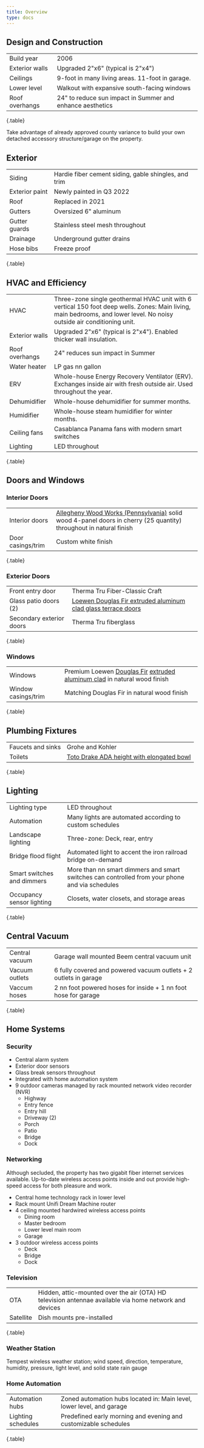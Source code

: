 ```yaml
---
title: Overview 
type: docs
---
```


## Design and Construction

| | |
|-|-|
|Build year|2006|
|Exterior walls|Upgraded 2"x6" (typical is 2"x4")|
|Ceilings|9-foot in many living areas. 11-foot in garage.|
|Lower level|Walkout with expansive south-facing windows|
|Roof overhangs|24" to reduce sun impact in Summer and enhance aesthetics|
{.table}

Take advantage of already approved county variance to build your own detached accessory structure/garage on the property.

## Exterior

| | |
|-|-|
|Siding|Hardie fiber cement siding, gable shingles, and trim|
|Exterior paint|Newly painted in Q3 2022|
|Roof|Replaced in 2021|
|Gutters|Oversized 6" aluminum|
|Gutter guards|Stainless steel mesh throughout|
|Drainage|Underground gutter drains|
|Hose bibs|Freeze proof|
{.table}

## HVAC and Efficiency

| | |
|-|-|
|HVAC|Three-zone single geothermal HVAC unit with 6 vertical 150 foot deep wells. Zones: Main living, main bedrooms, and lower level. No noisy outside air conditioning unit. |
|Exterior walls|Upgraded 2"x6" (typical is 2"x4"). Enabled thicker wall insulation.|
|Roof overhangs|24" reduces sun impact in Summer|
|Water heater|LP gas nn gallon|
|ERV|Whole-house Energy Recovery Ventilator (ERV). Exchanges inside air with fresh outside air. Used throughout the year.|
|Dehumidifier|Whole-house dehumidifier for summer months.|
|Humidifier|Whole-house steam humidifier for winter months.|
|Ceiling fans|Casablanca Panama fans with modern smart switches|
|Lighting|LED throughout|
{.table}

## Doors and Windows

### Interior Doors

| | |
|-|-|
|Interior doors|[Allegheny Wood Works (Pennsylvania)](https://solidhardwooddoors.com) solid wood 4-panel doors in cherry (25 quantity) throughout in natural finish|
|Door casings/trim|Custom white finish|
{.table}

### Exterior Doors

| | |
|-|-|
|Front entry door|Therma Tru Fiber-Classic Craft|
|Glass patio doors (2)|[Loewen Douglas Fir extruded aluminum clad glass terrace doors](https://www.loewen.com/terrace-door/)|
|Secondary exterior doors|Therma Tru fiberglass|
{.table}

### Windows

| | |
|-|-|
|Windows|Premium Loewen [Douglas Fir](https://www.loewen.com/product-features/wood-species/) [extruded aluminum clad](https://www.loewen.com/product-features/aluminum-cladding/) in natural wood finish|
|Window casings/trim|Matching Douglas Fir in natural wood finish|
{.table}

## Plumbing Fixtures

| | |
|-|-|
|Faucets and sinks|Grohe and Kohler|
|Toilets|[Toto Drake ADA height with elongated bowl](https://www.totousa.com/drake-two-piece-toilet-16-gpf-elongated-bowl)|
{.table}

## Lighting

| | |
|-|-|
|Lighting type|LED throughout|
|Automation|Many lights are automated according to custom schedules|
|Landscape lighting|Three-zone: Deck, rear, entry|
|Bridge flood flight|Automated light to accent the iron railroad bridge on-demand|
|Smart switches and dimmers|More than nn smart dimmers and smart switches can controlled from your phone and via schedules|
|Occupancy sensor lighting|Closets, water closets, and storage areas|
{.table}

## Central Vacuum

| | |
|-|-|
|Central vacuum|Garage wall mounted Beem central vacuum unit|
|Vacuum outlets|6 fully covered and powered vacuum outlets + 2 outlets in garage|
|Vaccum hoses|2 nn foot powered hoses for inside + 1 nn foot hose for garage|
{.table}

## Home Systems

### Security

- Central alarm system
- Exterior door sensors
- Glass break sensors throughout
- Integrated with home automation system
- 9 outdoor cameras managed by rack mounted network video recorder (NVR)
  - Highway
  - Entry fence
  - Entry hill
  - Driveway (2)
  - Porch
  - Patio
  - Bridge
  - Dock

### Networking

Although secluded, the property has two gigabit fiber internet services available. Up-to-date wireless access points inside and out provide high-speed access for both pleasure and work.

- Central home technology rack in lower level
- Rack mount Unifi Dream Machine router
- 4 ceiling mounted hardwired wireless access points
  - Dining room 
  - Master bedroom
  - Lower level main room
  - Garage
- 3 outdoor wireless  access points
  - Deck
  - Bridge
  - Dock

### Television

| | |
|-|-|
|OTA|Hidden, attic-mounted over the air (OTA) HD television antennae available via home network and devices|
|Satellite|Dish mounts pre-installed|
{.table}

### Weather Station

Tempest wireless weather station; wind speed, direction, temperature, humidity, pressure, light level, and solid state rain gauge

### Home Automation

| | |
|-|-|
|Automation hubs|Zoned automation hubs located in: Main level, lower level, and garage|
|Lighting schedules|Predefined early morning and evening and customizable schedules|
{.table}
